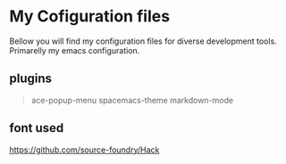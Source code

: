 
# My Cofiguration files #

Bellow you will find my configuration files for diverse development tools.
Primarelly my emacs configuration.

## plugins #

> ace-popup-menu
> spacemacs-theme
> markdown-mode



## font used #


https://github.com/source-foundry/Hack
